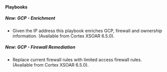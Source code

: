 
#### Playbooks
##### New: GCP - Enrichment
- Given the IP address this playbook enriches GCP, firewall and ownership information. (Available from Cortex XSOAR 6.5.0).
##### New: GCP - Firewall Remediation
- Replace current firewall rules with limited access firewall rules. (Available from Cortex XSOAR 6.5.0).
